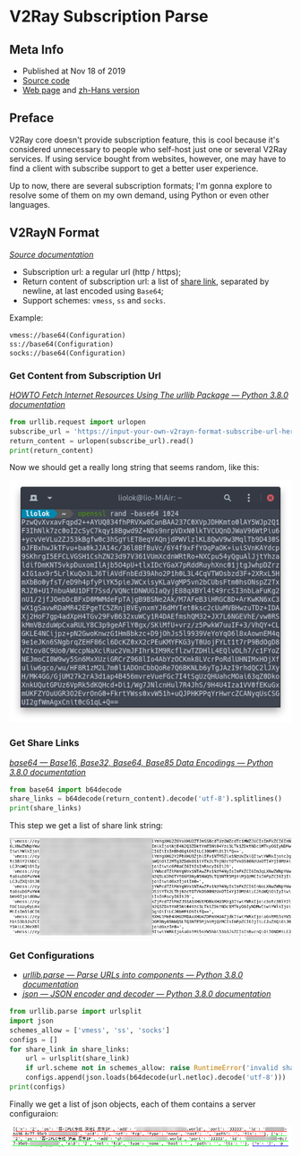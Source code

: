 # V2Ray Subscription Parse

## Meta Info

- Published at Nov 18 of 2019
- [Source code][source]
- [Web page][page] and [zh-Hans version][page_zhs]

[source]: https://github.com/liolok/liolok.com/blob/master/v2ray-subscription-parse/index.md
[page]: https://liolok.com/v2ray-subscription-parse/
[page_zhs]: https://liolok.com/zhs/v2ray-subscription-parse/

## Preface

V2Ray core doesn't provide subscription feature, this is cool because it's considered unnecessary to people who self-host just one or several V2Ray services. If using service bought from websites, however, one may have to find a client with subscribe support to get a better user experience.

Up to now, there are several subscription formats; I'm gonna explore to resolve some of them on my own demand, using Python or even other languages.

## V2RayN Format

*[Source documentation][v2rayn-format]*

- Subscription url: a regular url (http / https);
- Return content of subscription url: a list of [share link][v2rayn-share-link], separated by newline, at last encoded using `Base64`;
- Support schemes: `vmess`, `ss` and `socks`.

[v2rayn-format]: https://github.com/2dust/v2rayN/wiki/订阅功能说明 "订阅功能说明 · 2dust/v2rayN Wiki"
[v2rayn-share-link]: https://github.com/2dust/v2rayN/wiki/分享链接格式说明(ver-2) "分享链接格式说明(ver 2) · 2dust/v2rayN Wiki"

Example:

```
vmess://base64(Configuration)
ss://base64(Configuration)
socks://base64(Configuration)
```

### Get Content from Subscription Url

*[HOWTO Fetch Internet Resources Using The urllib Package — Python 3.8.0 documentation](https://docs.python.org/3/howto/urllib2.html#fetching-urls "HOWTO Fetch Internet Resources Using The urllib Package — Python 3.8.0 documentation")*

```py
from urllib.request import urlopen
subscribe_url = 'https://input-your-own-v2rayn-format-subscribe-url-here'
return_content = urlopen(subscribe_url).read()
print(return_content)
```

Now we should get a really long string that seems random, like this:

![Base64 Example](./base64-example.png)

### Get Share Links

*[base64 — Base16, Base32, Base64, Base85 Data Encodings — Python 3.8.0 documentation](https://docs.python.org/3/library/base64.html?highlight=base64#base64.b64decode "base64 — Base16, Base32, Base64, Base85 Data Encodings — Python 3.8.0 documentation")*

```py
from base64 import b64decode
share_links = b64decode(return_content).decode('utf-8').splitlines()
print(share_links)
```

This step we get a list of share link string:

![Share Links](./share-links.png)

### Get Configurations

- *[urllib.parse — Parse URLs into components — Python 3.8.0 documentation](https://docs.python.org/3/library/urllib.parse.html#urllib.parse.urlsplit "urllib.parse — Parse URLs into components — Python 3.8.0 documentation")*
- *[json — JSON encoder and decoder — Python 3.8.0 documentation](https://docs.python.org/3/library/json.html#json.loads "json — JSON encoder and decoder — Python 3.8.0 documentation")*

```py
from urllib.parse import urlsplit
import json
schemes_allow = ['vmess', 'ss', 'socks']
configs = []
for share_link in share_links:
    url = urlsplit(share_link)
    if url.scheme not in schemes_allow: raise RuntimeError('invalid share link')
    configs.append(json.loads(b64decode(url.netloc).decode('utf-8')))
print(configs)
```

Finally we get a list of json objects, each of them contains a server configuraion:

![Configurations](./configurations.png)
